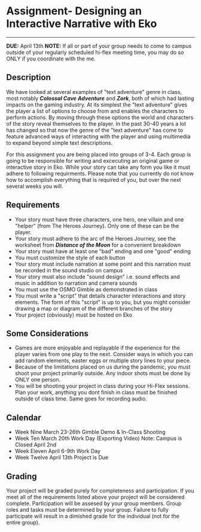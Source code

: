 # Assignment- Designing an Interactive Narrative with Eko
--- 
**DUE:** April 13th
**NOTE:** If all or part of your group needs to come to campus outside of your regularly scheduled hi-flex meeting time, you may do so ONLY if you coordinate with the me.  

## Description
We have looked at several examples of "text adventure" genre in class, most notably **_Colossal Cave Adventure_** and **_Zork_**, both of which had lasting impacts on the gaming industry.  At its simplest the "text adventure" gives the player a list of options to choose from and enables the characters to perform actions.  By moving through these options the world and characters of the story reveal themselves to the player.  In the past 30-40 years a lot has changed so that now the genre of the "text adventure" has come to feature advanced ways of interacting with the player and using multimedia to expand beyond simple text descriptions.

For this assignment you are being placed into groups of 3-4.  Each group is going to be responsible for writing and excecuting an original game or interactive story in Eko.  While your story can take any form you like it must adhere to following requirments.  Please note that you currently do not know how to accomplish everything that is required of you, but over the next several weeks you will.

## Requirements
* Your story must have three characters, one hero, one villain and one "helper" (from The Heroes Journey).  Only one of these can be the player.
* Your story must adhere to the arc of the Heroes Journey, see the worksheet from **_Distance of the Moon_** for a convenient breakdown
* Your story must have at least one "bad" ending and one "good" ending
* You must customize the style of each button
* Your story must include narration at some point and this narration must be recorded in the sound studio on campus
* Your story must also include "sound design" i.e. sound effects and music in addition to narration and camera sounds
* You must use the OSMO Gimble as demonstrated in class
* You must write a "script" that details character interactions and story elements.  The form of this "script" is up to you, but you might consider drawing a map or diagram of the different branches of the story
* Your project (obviously) must be hosted on Eko

## Some Considerations 
* Games are more enjoyable and replayable if the experience for the player varies from one play to the next.  Consider ways in which you can add random elements, easter eggs or multiple story lines to your  piece.
* Because of the limitations placed on us during the pandemic, you must shoot your project primarily outside.  Any indoor shots must be done by ONLY one person.
* You will be shooting your project in class during your Hi-Flex sessions.  Plan your work, anything you dont finish in class must be finished outside of class time.  Same goes for recording audio.


## Calendar
* Week Nine March 23-26th Gimble Demo & In-Class Shooting
* Week Ten March 20th Work Day (Exporting Video) Note: Campus is Closed April 2nd
* Week Eleven April 6-9th Work Day 
* Week Twelve April 13th Project is Due

## Grading
Your project will be graded purely for completeness and participation.  If you meet all of the requirements listed above your project will be considered complete.  Participation will be assesed by your group members.  Group roles and tasks must be determined by your group.  Failure to fully participate will result in a dimished grade for the individual (not for the entire group).

